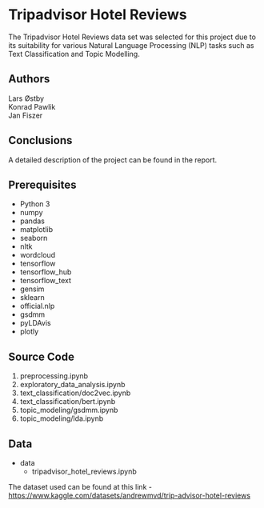 # Tripadvisor Hotel Reviews

The Tripadvisor Hotel Reviews data set was selected for this project due to its suitability for various Natural Language Processing (NLP) tasks such as Text Classification and Topic Modelling.

## Authors

Lars Østby </br>
Konrad Pawlik </br>
Jan Fiszer

## Conclusions

A detailed description of the project can be found in the report.

## Prerequisites

- Python 3
- numpy
- pandas
- matplotlib
- seaborn
- nltk
- wordcloud
- tensorflow
- tensorflow_hub
- tensorflow_text
- gensim
- sklearn
- official.nlp
- gsdmm
- pyLDAvis
- plotly

## Source Code

1. preprocessing.ipynb
2. exploratory_data_analysis.ipynb
3. text_classification/doc2vec.ipynb
4. text_classification/bert.ipynb
5. topic_modeling/gsdmm.ipynb
6. topic_modeling/lda.ipynb

## Data

* data
  * tripadvisor_hotel_reviews.ipynb

The dataset used can be found at this link - https://www.kaggle.com/datasets/andrewmvd/trip-advisor-hotel-reviews